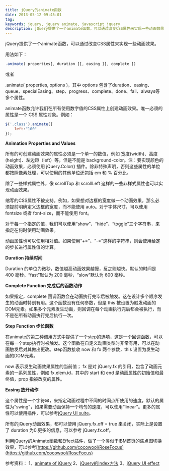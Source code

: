 ```yaml
---
title: jQuery的animate函数
date: 2013-05-12 09:45:01
tag: 
keywords: jquery, jquery animate, javascript jquery
description: jQuery提供了一个animate函数，可以通过改变CSS属性来实现一些动画效果。
---
```



jQuery提供了一个animate函数，可以通过改变CSS属性来实现一些动画效果。

用法如下：

```javascript
.animate( properties[, duration ][, easing ][, complete ])
```

或者

.animate( properties, options )，其中 options 包含了duration、easing、queue、specialEasing、step、progress、complete、done、fail、always等多个属性。

animate函数允许我们在所有使用数字值的CSS属性上创建动画效果。唯一必须的属性是一个 CSS 属性对象。例如：
```javascript
$('.class').animate({
	left:"100"
});
```

**Animation Properties and Values**

所有的可创建动画效果的属性必须是一个单一的数值，例如 宽度(width)、高度(height)、左边距（left）等，但是不能是 background-color。注：要实现颜色的动画效果，必须使用 jQuery.Color() 插件。除非特殊声明，否则这些属性的单位都按照像素处理，可以使用的其他单位还包括 em 和 % 百分比。

除了一些样式属性外，像 scrollTop 和 scrollLeft 这样的一些非样式属性也可以实现动画效果。

缩写的CSS属性不被支持。例如，如果想对边框的宽度做一个动画效果，那么必须提前明确定义边框的宽度，而不能使用 auto。对于字体尺寸，可以使用 fontsize 或者 font-size，而不能使用 font。

对于每一个指定的值，我们可以使用“show”、“hide”、“toggle”三个字符串，来指定在何时使用动画效果。

动画属性也可以使用相对值。如果使用“+=”、“-=”这样的字符串，则会使用给定的步长进行属性值的计算。


**Duration 持续时间**

Duration 的单位为微秒，数值越高动画效果越慢，反之则越快。默认的时间是 400 毫秒。“fast”默认为 200 毫秒，“slow”默认为 600 毫秒。

**Complete Function 完成后的函数动作**

如果指定，complete 回调函数会在动画执行完毕后被触发。这在设计多个顺序发生的动画时特别有用。这个函数没有任何参数，但是 this 被设置为触发动画的DOM元素。如果多个元素发生动画，则回调在每个动画执行完后都会被执行，而不是在所有动画执行完后执行一次。

**Step Function 步长函数**

在animate的第二种调用方式中提供了一个step的选项，这是一个回调函数，可以在每一个step执行时被触发。这个函数在自定义动画类型时非常有用，可以在动画触发后对其做出更改。step函数接收 now 和 fx 两个参数，this 设置为发生动画的DOM元素。

now 表示发生动画效果属性的当前值；
fx 是对 jQuery.fx 的引用，包含了动画元素的一系列属性，例如 fx.elem.id，其中的 start 和 end 是动画属性的初始值和最终值，prop 指被改变的属性。

**Easing 放开动作**

这个属性是一个字符串，来指定动画过程中不同的时间点所使用的速度，默认的属性为“swing”，如果需要动画保持一个均匀的速度，可以使用“linear”。更多的属性可以使用插件，可以参考[jQuery UI suite](http://jqueryui.com/)。

所有的jQuery动画效果，都可以使用 jQuery.fx.off = true 来关闭，实际上是设置了 duration 为0.更多的信息，可以参考 jQuery.fx.off。

利用jQuery的Animate函数和Effect插件，做了一个类似于IBM首页的焦点图切换效果，可以参考[https://github.com/cocowool/RoseFocus](https://github.com/cocowool/RoseFocus)

参考资料：
1、[animate of jQuery](http://api.jquery.com/animate/)
2、[jQuery的Index方法](http://www.w3school.com.cn/jquery/dom_element_methods_index.asp)
3、[jQuery UI effect](http://jqueryui.com/effect/#easing)